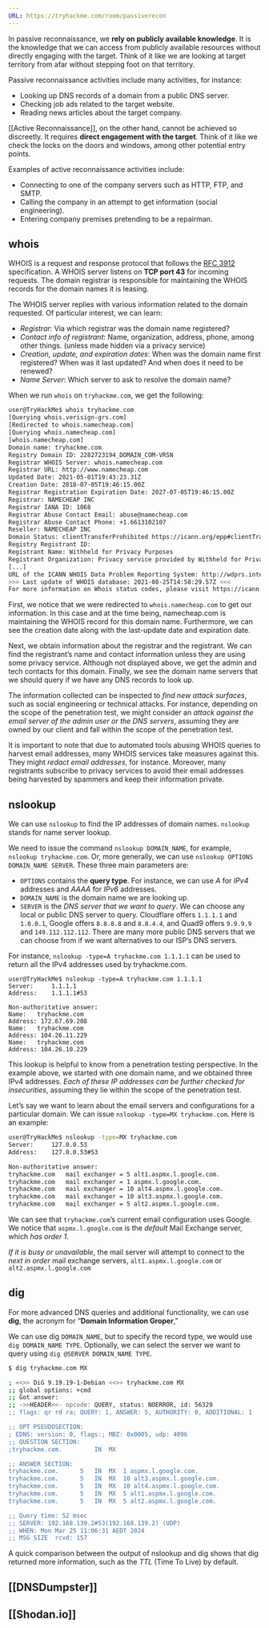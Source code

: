 ```yaml
---
URL: https://tryhackme.com/room/passiverecon
---
```

In passive reconnaissance, we **rely on publicly available knowledge**. It is the knowledge that we can access from publicly available resources without directly engaging with the target. Think of it like we are looking at target territory from afar without stepping foot on that territory.

Passive reconnaissance activities include many activities, for instance:

- Looking up DNS records of a domain from a public DNS server.
- Checking job ads related to the target website.
- Reading news articles about the target company.

[[Active Reconnaissance]], on the other hand, cannot be achieved so discreetly. It requires **direct engagement with the target**. Think of it like we check the locks on the doors and windows, among other potential entry points.

Examples of active reconnaissance activities include:

- Connecting to one of the company servers such as HTTP, FTP, and SMTP.
- Calling the company in an attempt to get information (social engineering).
- Entering company premises pretending to be a repairman.

## whois

WHOIS is a request and response protocol that follows the [RFC 3912](https://www.ietf.org/rfc/rfc3912.txt) specification. A WHOIS server listens on **TCP port 43** for incoming requests. The domain registrar is responsible for maintaining the WHOIS records for the domain names it is leasing. 

The WHOIS server replies with various information related to the domain requested. Of particular interest, we can learn:

- *Registrar*: Via which registrar was the domain name registered?
- *Contact info of registrant*: Name, organization, address, phone, among other things. (unless made hidden via a privacy service)
- *Creation, update, and expiration dates*: When was the domain name first registered? When was it last updated? And when does it need to be renewed?
- *Name Server*: Which server to ask to resolve the domain name?

When we run `whois` on `tryhackme.com`, we get the following:

```bash
user@TryHackMe$ whois tryhackme.com
[Querying whois.verisign-grs.com]
[Redirected to whois.namecheap.com]
[Querying whois.namecheap.com]
[whois.namecheap.com]
Domain name: tryhackme.com
Registry Domain ID: 2282723194_DOMAIN_COM-VRSN
Registrar WHOIS Server: whois.namecheap.com
Registrar URL: http://www.namecheap.com
Updated Date: 2021-05-01T19:43:23.31Z
Creation Date: 2018-07-05T19:46:15.00Z
Registrar Registration Expiration Date: 2027-07-05T19:46:15.00Z
Registrar: NAMECHEAP INC
Registrar IANA ID: 1068
Registrar Abuse Contact Email: abuse@namecheap.com
Registrar Abuse Contact Phone: +1.6613102107
Reseller: NAMECHEAP INC
Domain Status: clientTransferProhibited https://icann.org/epp#clientTransferProhibited
Registry Registrant ID: 
Registrant Name: Withheld for Privacy Purposes
Registrant Organization: Privacy service provided by Withheld for Privacy ehf
[...]
URL of the ICANN WHOIS Data Problem Reporting System: http://wdprs.internic.net/
>>> Last update of WHOIS database: 2021-08-25T14:58:29.57Z <<<
For more information on Whois status codes, please visit https://icann.org/epp
```

First, we notice that we were redirected to `whois.namecheap.com` to get our information. In this case and at the time being, namecheap.com is maintaining the WHOIS record for this domain name. Furthermore, we can see the creation date along with the last-update date and expiration date.

Next, we obtain information about the registrar and the registrant. We can find the registrant’s name and contact information unless they are using some privacy service. Although not displayed above, we get the admin and tech contacts for this domain. Finally, we see the domain name servers that we should query if we have any DNS records to look up.

The information collected can be inspected to *find new attack surfaces*, such as social engineering or technical attacks. For instance, depending on the scope of the penetration test, we might consider an *attack against the email server of the admin user or the DNS servers*, assuming they are owned by our client and fall within the scope of the penetration test.

It is important to note that due to automated tools abusing WHOIS queries to harvest email addresses, many WHOIS services take measures against this. They might *redact email addresses*, for instance. Moreover, many registrants subscribe to privacy services to avoid their email addresses being harvested by spammers and keep their information private.

## nslookup

We can use `nslookup` to find the IP addresses of domain names. `nslookup` stands for name server lookup. 

We need to issue the command `nslookup DOMAIN_NAME`, for example, `nslookup tryhackme.com`. Or, more generally, we can use `nslookup OPTIONS DOMAIN_NAME SERVER`. These three main parameters are:

- `OPTIONS` contains the **query type**. For instance, we can use *A* for *IPv4* addresses and *AAAA* for *IPv6* addresses.
- `DOMAIN_NAME` is the domain name we are looking up.
- `SERVER` is the *DNS server that we want to query*. We can choose any local or public DNS server to query. Cloudflare offers `1.1.1.1` and `1.0.0.1`, Google offers `8.8.8.8` and `8.8.4.4`, and Quad9 offers `9.9.9.9` and `149.112.112.112`. There are many more public DNS servers that we can choose from if we want alternatives to our ISP’s DNS servers.

For instance, `nslookup -type=A tryhackme.com 1.1.1.1`  can be used to return all the IPv4 addresses used by tryhackme.com.

```Shell
user@TryHackMe$ nslookup -type=A tryhackme.com 1.1.1.1
Server:		1.1.1.1
Address:	1.1.1.1#53

Non-authoritative answer:
Name:	tryhackme.com
Address: 172.67.69.208
Name:	tryhackme.com
Address: 104.26.11.229
Name:	tryhackme.com
Address: 104.26.10.229
```

This lookup is helpful to know from a penetration testing perspective. In the example above, we started with one domain name, and we obtained three IPv4 addresses. *Each of these IP addresses can be further checked for insecurities*, assuming they lie within the scope of the penetration test.

Let’s say we want to learn about the email servers and configurations for a particular domain. We can issue `nslookup -type=MX tryhackme.com`. Here is an example:

```bash
user@TryHackMe$ nslookup -type=MX tryhackme.com
Server:		127.0.0.53
Address:	127.0.0.53#53

Non-authoritative answer:
tryhackme.com	mail exchanger = 5 alt1.aspmx.l.google.com.
tryhackme.com	mail exchanger = 1 aspmx.l.google.com.
tryhackme.com	mail exchanger = 10 alt4.aspmx.l.google.com.
tryhackme.com	mail exchanger = 10 alt3.aspmx.l.google.com.
tryhackme.com	mail exchanger = 5 alt2.aspmx.l.google.com.
```

We can see that `tryhackme.com`’s current email configuration uses Google. We notice that `aspmx.l.google.com` is the *default* Mail Exchange server, which *has order 1*. 

*If it is busy or unavailable*, the mail server will attempt to connect to the *next in order* mail exchange servers, `alt1.aspmx.l.google.com` or `alt2.aspmx.l.google.com`

## dig

For more advanced DNS queries and additional functionality, we can use **dig**, the acronym for “**Domain Information Groper**,”

We can use dig `DOMAIN_NAME`, but to specify the record type, we would use `dig DOMAIN_NAME TYPE`. Optionally, we can select the server we want to query using `dig @SERVER DOMAIN_NAME TYPE`.

```bash
$ dig tryhackme.com MX 

; <<>> DiG 9.19.19-1-Debian <<>> tryhackme.com MX
;; global options: +cmd
;; Got answer:
;; ->>HEADER<<- opcode: QUERY, status: NOERROR, id: 56329
;; flags: qr rd ra; QUERY: 1, ANSWER: 5, AUTHORITY: 0, ADDITIONAL: 1

;; OPT PSEUDOSECTION:
; EDNS: version: 0, flags:; MBZ: 0x0005, udp: 4096
;; QUESTION SECTION:
;tryhackme.com.			IN	MX

;; ANSWER SECTION:
tryhackme.com.		5	IN	MX	1 aspmx.l.google.com.
tryhackme.com.		5	IN	MX	10 alt3.aspmx.l.google.com.
tryhackme.com.		5	IN	MX	10 alt4.aspmx.l.google.com.
tryhackme.com.		5	IN	MX	5 alt1.aspmx.l.google.com.
tryhackme.com.		5	IN	MX	5 alt2.aspmx.l.google.com.

;; Query time: 52 msec
;; SERVER: 192.168.139.2#53(192.168.139.2) (UDP)
;; WHEN: Mon Mar 25 11:06:31 AEDT 2024
;; MSG SIZE  rcvd: 157
```

A quick comparison between the output of nslookup and dig shows that dig returned more information, such as the *TTL* (Time To Live) by default.

## [[DNSDumpster]]

## [[Shodan.io]]